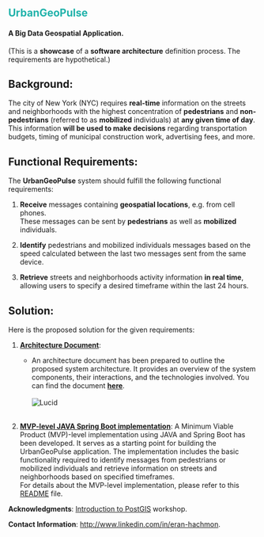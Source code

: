## <font color="LightSeaGreen">UrbanGeoPulse</font>
#### A Big Data Geospatial Application.
(This is a **showcase** of a **software architecture** definition process. The requirements are hypothetical.)

## Background:
The city of New York (NYC) requires **real-time** information on the streets and neighborhoods with the highest concentration of **pedestrians** and **non-pedestrians** (referred to as **mobilized** individuals) at **any given time of day**.<br> 
This information **will be used to make decisions** regarding transportation budgets, timing of municipal construction work, advertising fees, and more.

## Functional Requirements:
The **UrbanGeoPulse** system should fulfill the following functional requirements:

1. **Receive** messages containing **geospatial locations**, e.g. from cell phones.<br>
These messages can be sent by **pedestrians** as well as **mobilized** individuals.

2. **Identify** pedestrians and mobilized individuals messages based on the speed calculated between the last two messages sent from the same device.

3. **Retrieve** streets and neighborhoods activity information **in real time**, allowing users to specify a desired timeframe within the last 24 hours.

## Solution:
Here is the proposed solution for the given requirements:

1. [**Architecture Document**](architecture/architecture-document-phase-1-REST.md):
   - An architecture document has been prepared to outline the proposed system architecture. It provides an overview of the system components, their interactions, and the technologies involved. You can find the document **[here](architecture/architecture-document-phase-1-REST.md)**.<br><br>
   ![Lucid](https://lucid.app/publicSegments/view/fe3f96c3-2e63-4cf1-b23a-03835ab8bf11/image.jpeg "System diagram")<br><br>
     
2. [**MVP-level JAVA Spring Boot implementation**](mvp-level-implementation/README.md):
   A Minimum Viable Product (MVP)-level implementation using JAVA and Spring Boot has been developed. It serves as a starting point for building the UrbanGeoPulse application. The implementation includes the basic functionality required to identify messages from pedestrians or mobilized individuals and retrieve information on streets and neighborhoods based on specified timeframes.<br>
   For details about the MVP-level implementation, please refer to this [README](mvp-level-implementation/README.md) file.

**Acknowledgments**: [Introduction to PostGIS](https://postgis.net/workshops/postgis-intro) workshop.

**Contact Information**: http://www.linkedin.com/in/eran-hachmon.

